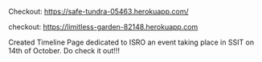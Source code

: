 Checkout:
https://safe-tundra-05463.herokuapp.com/

checkout:
https://limitless-garden-82148.herokuapp.com

Created Timeline Page dedicated to ISRO an event taking place in SSIT on 14th of October.
Do check it out!!!

